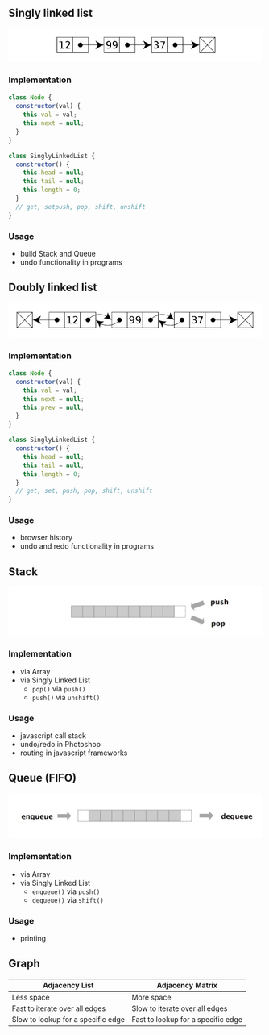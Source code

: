 ## Singly linked list

![](assets/2020-05-02_18h15_59.jpg)

### Implementation

```js
class Node {
  constructor(val) {
    this.val = val;
    this.next = null;
  }
}
```

```js
class SinglyLinkedList {
  constructor() {
    this.head = null;
    this.tail = null;
    this.length = 0;
  }
  // get, setpush, pop, shift, unshift
}
```

### Usage

- build Stack and Queue
- undo functionality in programs

## Doubly linked list

![](assets/2020-05-02_18h17_40.jpg)

### Implementation

```js
class Node {
  constructor(val) {
    this.val = val;
    this.next = null;
    this.prev = null;
  }
}
```

```js
class SinglyLinkedList {
  constructor() {
    this.head = null;
    this.tail = null;
    this.length = 0;
  }
  // get, set, push, pop, shift, unshift
}
```

### Usage

- browser history
- undo and redo functionality in programs

## Stack

![](assets/stack.jpg)

### Implementation

- via Array
- via Singly Linked List
  - `pop()` via `push()`
  - `push()` via `unshift()`

### Usage

- javascript call stack
- undo/redo in Photoshop
- routing in javascript frameworks

## Queue (FIFO)

![](assets/queue.jpg)

### Implementation

- via Array
- via Singly Linked List
  - `enqueue()` via `push()`
  - `dequeue()` via `shift()`

### Usage

- printing

## Graph

| Adjacency List                     | Adjacency Matrix                   |
| ---------------------------------- | ---------------------------------- |
| Less space                         | More space                         |
| Fast to iterate over all edges     | Slow to iterate over all edges     |
| Slow to lookup for a specific edge | Fast to lookup for a specific edge |
